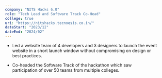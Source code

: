 ```yaml
---
company: "NITS Hacks 6.0"
role: "Tech Lead and Software Track Co-Head"
college: true
uri: "https://nitshacks.tecnoesis.co.in/"
dateStart: "2023/12"
dateEnd: "2024/02"
---
```


- Led a website team of 4 developers and 3 designers to launch the event website in a short launch window without compromising on design or best practices.

- Co-headed the Software Track of the hackathon which saw participation of over 50 teams from multiple colleges.
